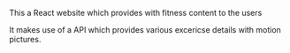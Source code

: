 This a React website which provides with fitness content to the users

It makes use of a API which provides various excericse details with motion pictures.
